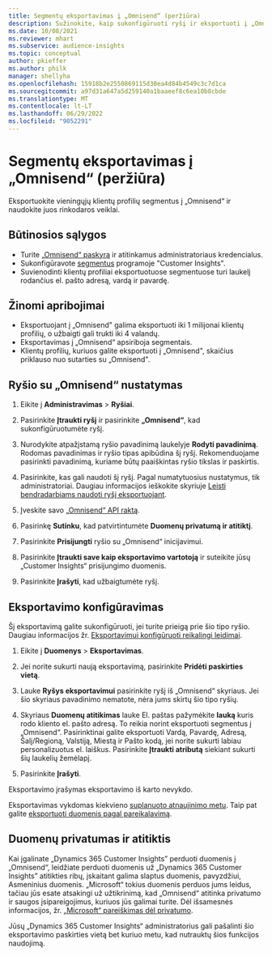 ```yaml
---
title: Segmentų eksportavimas į „Omnisend“ (peržiūra)
description: Sužinokite, kaip sukonfigūruoti ryšį ir eksportuoti į „Omnisend“.
ms.date: 10/08/2021
ms.reviewer: mhart
ms.subservice: audience-insights
ms.topic: conceptual
author: pkieffer
ms.author: philk
manager: shellyha
ms.openlocfilehash: 15918b2e2550869115d30ea4d84b4549c3c7d1ca
ms.sourcegitcommit: a97d31a647a5d259140a1baaeef8c6ea10b8cbde
ms.translationtype: MT
ms.contentlocale: lt-LT
ms.lasthandoff: 06/29/2022
ms.locfileid: "9052291"
---
```

# <a name="export-segments-to-omnisend-preview"></a>Segmentų eksportavimas į „Omnisend“ (peržiūra)

Eksportuokite vieningųjų klientų profilių segmentus į „Omnisend“ ir naudokite juos rinkodaros veiklai.

## <a name="prerequisites"></a>Būtinosios sąlygos

-   Turite [„Omnisend“ paskyrą](https://www.omnisend.com/) ir atitinkamus administratoriaus kredencialus.
-   Sukonfigūravote [segmentus](segments.md) programoje "Customer Insights".
-   Suvienodinti klientų profiliai eksportuotuose segmentuose turi laukelį rodančius el. pašto adresą, vardą ir pavardę.

## <a name="known-limitations"></a>Žinomi apribojimai

- Eksportuojant į „Omnisend" galima eksportuoti iki 1 milijonai klientų profilių, o užbaigti gali trukti iki 4 valandų.
- Eksportavimas į „Omnisend“ apsiriboja segmentais.
- Klientų profilių, kuriuos galite eksportuoti į „Omnisend", skaičius priklauso nuo sutarties su „Omnisend".

## <a name="set-up-connection-to-omnisend"></a>Ryšio su „Omnisend“ nustatymas

1. Eikite į **Administravimas** > **Ryšiai**.

1. Pasirinkite **Įtraukti ryšį** ir pasirinkite **„Omnisend“**, kad sukonfigūruotumėte ryšį.

1. Nurodykite atpažįstamą ryšio pavadinimą laukelyje **Rodyti pavadinimą**. Rodomas pavadinimas ir ryšio tipas apibūdina šį ryšį. Rekomenduojame pasirinkti pavadinimą, kuriame būtų paaiškintas ryšio tikslas ir paskirtis.

1. Pasirinkite, kas gali naudoti šį ryšį. Pagal numatytuosius nustatymus, tik administratoriai. Daugiau informacijos ieškokite skyriuje [Leisti bendradarbiams naudoti ryšį eksportuojant](connections.md#allow-contributors-to-use-a-connection-for-exports).

1. Įveskite savo [„Omnisend“ API raktą](https://support.omnisend.com/en/articles/1061890-generating-api-key).

1. Pasirinkę **Sutinku**, kad patvirtintumėte **Duomenų privatumą ir atitiktį**.

1. Pasirinkite **Prisijungti** ryšio su „Omnisend“ inicijavimui.

1. Pasirinkite **Įtraukti save kaip eksportavimo vartotoją** ir suteikite jūsų „Customer Insights“ prisijungimo duomenis.

1. Pasirinkite **Įrašyti**, kad užbaigtumėte ryšį.

## <a name="configure-an-export"></a>Eksportavimo konfigūravimas

Šį eksportavimą galite sukonfigūruoti, jei turite prieigą prie šio tipo ryšio. Daugiau informacijos žr. [Eksportavimui konfigūruoti reikalingi leidimai](export-destinations.md#set-up-a-new-export).

1. Eikite į **Duomenys** > **Eksportavimas**.

1. Jei norite sukurti naują eksportavimą, pasirinkite **Pridėti paskirties vietą**.

1. Lauke **Ryšys eksportavimui** pasirinkite ryšį iš „Omnisend“ skyriaus. Jei šio skyriaus pavadinimo nematote, nėra jums skirtų šio tipo ryšių.

1. Skyriaus **Duomenų atitikimas** lauke El. paštas pažymėkite **lauką** kuris rodo kliento el. pašto adresą. To reikia norint eksportuoti segmentus į „Omnisend“. Pasirinktinai galite eksportuoti Vardą, Pavardę, Adresą, Šalį/Regioną, Valstiją, Miestą ir Pašto kodą, jei norite sukurti labiau personalizuotus el. laiškus. Pasirinkite **Įtraukti atributą** siekiant sukurti šių laukelių žemėlapį.

1. Pasirinkite **Įrašyti**.

Eksportavimo įrašymas eksportavimo iš karto nevykdo.

Eksportavimas vykdomas kiekvieno [suplanuoto atnaujinimo metu](system.md#schedule-tab). Taip pat galite [eksportuoti duomenis pagal pareikalavimą](export-destinations.md#run-exports-on-demand). 


## <a name="data-privacy-and-compliance"></a>Duomenų privatumas ir atitiktis

Kai įgalinate „Dynamics 365 Customer Insights” perduoti duomenis į „Omnisend“, leidžiate perduoti duomenis už „Dynamics 365 Customer Insights” atitikties ribų, įskaitant galima slaptus duomenis, pavyzdžiui, Asmeninius duomenis. „Microsoft“ tokius duomenis perduos jums leidus, tačiau jūs esate atsakingi už užtikrinimą, kad „Omnisend“ atitinka privatumo ir saugos įsipareigojimus, kuriuos jūs galimai turite. Dėl išsamesnės informacijos, žr. [„Microsoft“ pareiškimas dėl privatumo](https://go.microsoft.com/fwlink/?linkid=396732).

Jūsų „Dynamics 365 Customer Insights“ administratorius gali pašalinti šio eksportavimo paskirties vietą bet kuriuo metu, kad nutrauktų šios funkcijos naudojimą.
